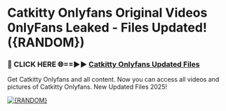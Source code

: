 # Catkitty Onlyfans Original Videos 0nlyFans Leaked - Files Updated! ({RANDOM})

<h3>🔴 CLICK HERE 🌐==►► <a href="https://betterlinks.top/A2PfLJ" rel="nofollow">Catkitty Onlyfans Updated Files</a></h3>

Get Catkitty Onlyfans and all content. Now you can access all videos and pictures of Catkitty Onlyfans. New Updated Files 2025!

[![{RANDOM}](https://i.imgur.com/ppqm5kG.gif)](https://betterlinks.top/A2PfLJ)